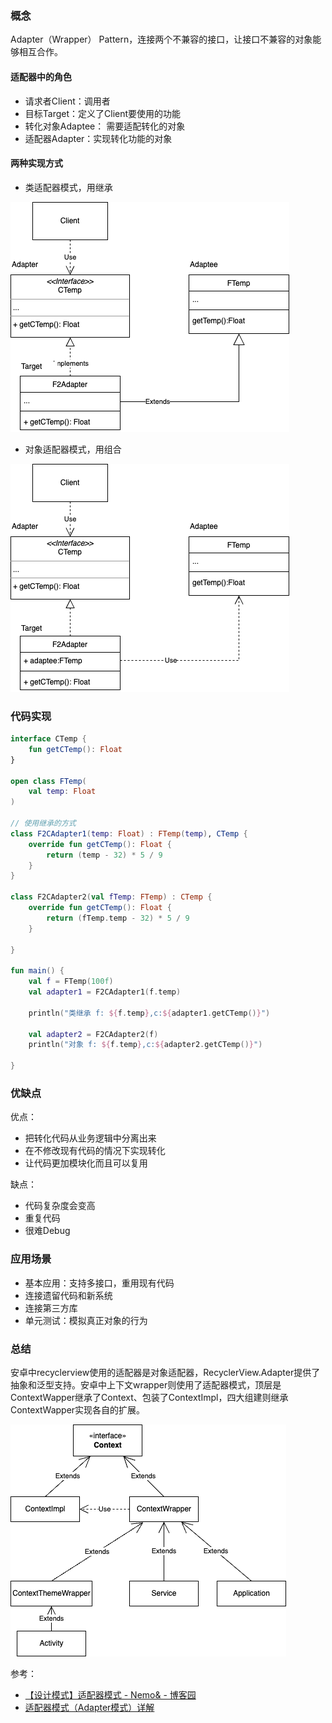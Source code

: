 ### 概念

Adapter（Wrapper） Pattern，连接两个不兼容的接口，让接口不兼容的对象能够相互合作。

#### 适配器中的角色

- 请求者Client：调用者
- 目标Target：定义了Client要使用的功能
- 转化对象Adaptee： 需要适配转化的对象
- 适配器Adapter：实现转化功能的对象 

#### 两种实现方式

- 类适配器模式，用继承

![](./img/class_adapter.png)

- 对象适配器模式，用组合

![](./img/object_adapter.png)

### 代码实现

```kt
interface CTemp {
    fun getCTemp(): Float
}

open class FTemp(
    val temp: Float
)

// 使用继承的方式
class F2CAdapter1(temp: Float) : FTemp(temp), CTemp {
    override fun getCTemp(): Float {
        return (temp - 32) * 5 / 9
    }
}

class F2CAdapter2(val fTemp: FTemp) : CTemp {
    override fun getCTemp(): Float {
        return (fTemp.temp - 32) * 5 / 9
    }

}

fun main() {
    val f = FTemp(100f)
    val adapter1 = F2CAdapter1(f.temp)

    println("类继承 f: ${f.temp},c:${adapter1.getCTemp()}")

    val adapter2 = F2CAdapter2(f)
    println("对象 f: ${f.temp},c:${adapter2.getCTemp()}")

}
```

### 优缺点

优点：
- 把转化代码从业务逻辑中分离出来
- 在不修改现有代码的情况下实现转化
- 让代码更加模块化而且可以复用

缺点：
- 代码复杂度会变高
- 重复代码
- 很难Debug

### 应用场景

- 基本应用：支持多接口，重用现有代码
- 连接遗留代码和新系统
- 连接第三方库
- 单元测试：模拟真正对象的行为

### 总结

安卓中recyclerview使用的适配器是对象适配器，RecyclerView.Adapter提供了抽象和泛型支持。安卓中上下文wrapper则使用了适配器模式，顶层是ContextWapper继承了Context、包装了ContextImpl，四大组建则继承ContextWapper实现各自的扩展。

![](./img/adapter_ContextWrapper.png)

参考：

- [【设计模式】适配器模式 - Nemo& - 博客园](https://www.cnblogs.com/blknemo/p/13257966.html)
- [适配器模式（Adapter模式）详解](https://www.jianshu.com/p/c87265610d2a)
